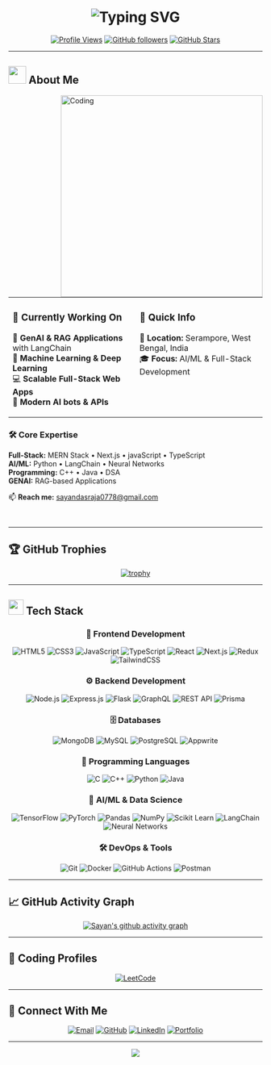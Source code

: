 <div align="center">

# <img src="https://readme-typing-svg.herokuapp.com?font=Fira+Code&size=35&duration=2800&pause=2000&color=A9FEF7&center=true&vCenter=true&width=940&lines=Hey+There+%F0%9F%91%8B+I'm+Sayan+Das;MERN+Stack+Developer+%F0%9F%9A%80;Next.js+Specialist+%E2%9A%A1;Machine+Learning+Engineer+%F0%9F%A4%96;GenAI+%26+RAG+Enthusiast+%F0%9F%A7%A0" alt="Typing SVG" />


[![Profile Views](https://komarev.com/ghpvc/?username=sayandas07&label=Profile%20views&color=blueviolet&style=for-the-badge)](https://github.com/sayandas07)
[![GitHub followers](https://img.shields.io/github/followers/sayandas07?style=for-the-badge&color=blue)](https://github.com/sayandas07)
[![GitHub Stars](https://img.shields.io/github/stars/sayandas07?style=for-the-badge&color=yellow)](https://github.com/sayandas07)

</div>

---

## <img src="https://media.giphy.com/media/iY8CRBdQXODJSCERIr/giphy.gif" width="35"> About Me

<img align="right" alt="Coding" width="400" src="https://user-images.githubusercontent.com/74038190/229223263-cf2e4b07-2615-4f87-9c38-e37600f8381a.gif">

<table>
<tr><td valign="top" width="50%">

### 🎯 Currently Working On
🔭 **GenAI & RAG Applications** with LangChain  
🧠 **Machine Learning & Deep Learning**  
💻 **Scalable Full-Stack Web Apps**  
🚀 **Modern AI bots & APIs**

</td><td valign="top" width="50%">

### 💼 Quick Info
📍 **Location:** Serampore, West Bengal, India  
🎓 **Focus:** AI/ML & Full-Stack Development  

</td></tr>
</table>

### 🛠️ Core Expertise
**Full-Stack:** MERN Stack • Next.js • javaScript  • TypeScript  
**AI/ML:** Python • LangChain • Neural Networks  
**Programming:** C++ • Java • DSA  
**GENAI:** RAG-based Applications

📫 **Reach me:** sayandasraja0778@gmail.com

<br clear="both">

---

## 🏆 GitHub Trophies

<div align="center">
  
[![trophy](https://github-profile-trophy.vercel.app/?username=sayandas07&theme=algolia&no-frame=true&no-bg=false&margin-w=4&column=7)](https://github.com/ryo-ma/github-profile-trophy)

</div>

---

## <img src="https://media2.giphy.com/media/QssGEmpkyEOhBCb7e1/giphy.gif?cid=ecf05e47a0n3gi1bfqntqmob8g9aid1oyj2wr3ds3mg700bl&rid=giphy.gif" width="30"> Tech Stack

<div align="center">

### 🎨 Frontend Development
![HTML5](https://img.shields.io/badge/HTML5-E34F26?style=for-the-badge&logo=html5&logoColor=white)
![CSS3](https://img.shields.io/badge/CSS3-1572B6?style=for-the-badge&logo=css3&logoColor=white)
![JavaScript](https://img.shields.io/badge/JavaScript-F7DF1E?style=for-the-badge&logo=javascript&logoColor=black)
![TypeScript](https://img.shields.io/badge/TypeScript-007ACC?style=for-the-badge&logo=typescript&logoColor=white)
![React](https://img.shields.io/badge/React-20232A?style=for-the-badge&logo=react&logoColor=61DAFB)
![Next.js](https://img.shields.io/badge/Next.js-000000?style=for-the-badge&logo=next.js&logoColor=white)
![Redux](https://img.shields.io/badge/Redux-593D88?style=for-the-badge&logo=redux&logoColor=white)
![TailwindCSS](https://img.shields.io/badge/Tailwind_CSS-38B2AC?style=for-the-badge&logo=tailwind-css&logoColor=white)

### ⚙️ Backend Development
![Node.js](https://img.shields.io/badge/Node.js-43853D?style=for-the-badge&logo=node.js&logoColor=white)
![Express.js](https://img.shields.io/badge/Express.js-404D59?style=for-the-badge&logo=express&logoColor=white)
![Flask](https://img.shields.io/badge/Flask-000000?style=for-the-badge&logo=flask&logoColor=white)
![GraphQL](https://img.shields.io/badge/GraphQL-E10098?style=for-the-badge&logo=graphql&logoColor=white)
![REST API](https://img.shields.io/badge/REST_API-009688?style=for-the-badge&logo=fastapi&logoColor=white)
![Prisma](https://img.shields.io/badge/Prisma-2D3748?style=for-the-badge&logo=prisma&logoColor=white)

### 🗄️ Databases
![MongoDB](https://img.shields.io/badge/MongoDB-4EA94B?style=for-the-badge&logo=mongodb&logoColor=white)
![MySQL](https://img.shields.io/badge/MySQL-005C84?style=for-the-badge&logo=mysql&logoColor=white)
![PostgreSQL](https://img.shields.io/badge/PostgreSQL-316192?style=for-the-badge&logo=postgresql&logoColor=white)
![Appwrite](https://img.shields.io/badge/Appwrite-F02E65?style=for-the-badge&logo=appwrite&logoColor=white)

### 🔧 Programming Languages
![C](https://img.shields.io/badge/C-00599C?style=for-the-badge&logo=c&logoColor=white)
![C++](https://img.shields.io/badge/C++-00599C?style=for-the-badge&logo=c%2B%2B&logoColor=white)
![Python](https://img.shields.io/badge/Python-3776AB?style=for-the-badge&logo=python&logoColor=white)
![Java](https://img.shields.io/badge/Java-ED8B00?style=for-the-badge&logo=openjdk&logoColor=white)

### 🤖 AI/ML & Data Science
![TensorFlow](https://img.shields.io/badge/TensorFlow-FF6F00?style=for-the-badge&logo=tensorflow&logoColor=white)
![PyTorch](https://img.shields.io/badge/PyTorch-EE4C2C?style=for-the-badge&logo=pytorch&logoColor=white)
![Pandas](https://img.shields.io/badge/Pandas-150458?style=for-the-badge&logo=pandas&logoColor=white)
![NumPy](https://img.shields.io/badge/NumPy-013243?style=for-the-badge&logo=numpy&logoColor=white)
![Scikit Learn](https://img.shields.io/badge/Scikit_Learn-F7931E?style=for-the-badge&logo=scikit-learn&logoColor=white)
![LangChain](https://img.shields.io/badge/LangChain-121212?style=for-the-badge&logo=chainlink&logoColor=white)
![Neural Networks](https://img.shields.io/badge/Neural_Networks-FF6F00?style=for-the-badge&logo=tensorflow&logoColor=white)

### 🛠️ DevOps & Tools
![Git](https://img.shields.io/badge/Git-F05032?style=for-the-badge&logo=git&logoColor=white)
![Docker](https://img.shields.io/badge/Docker-2496ED?style=for-the-badge&logo=docker&logoColor=white)
![GitHub Actions](https://img.shields.io/badge/GitHub_Actions-2088FF?style=for-the-badge&logo=github-actions&logoColor=white)
![Postman](https://img.shields.io/badge/Postman-FF6C37?style=for-the-badge&logo=postman&logoColor=white)

</div>

---

## 📈 GitHub Activity Graph

<div align="center">

[![Sayan's github activity graph](https://github-readme-activity-graph.vercel.app/graph?username=sayandas07&theme=react-dark&hide_border=true&area=true)](https://github.com/sayandas07)

</div>

---

## 🎯 Coding Profiles

<div align="center">

[![LeetCode](https://img.shields.io/badge/LeetCode-FFA116?style=for-the-badge&logo=leetcode&logoColor=black)](https://leetcode.com/u/Sayan_Das07)
</div>

---

## 🤝 Connect With Me

<div align="center">

[![Email](https://img.shields.io/badge/Email-D14836?style=for-the-badge&logo=gmail&logoColor=white)](mailto:sayandasraja0778@gmail.com)
[![GitHub](https://img.shields.io/badge/GitHub-100000?style=for-the-badge&logo=github&logoColor=white)](https://github.com/sayandas07)
[![LinkedIn](https://img.shields.io/badge/LinkedIn-0077B5?style=for-the-badge&logo=linkedin&logoColor=white)](https://www.linkedin.com/in/sayan-das-643a85252/)
[![Portfolio](https://img.shields.io/badge/Portfolio-000000?style=for-the-badge&logo=About.me&logoColor=white)](https://sayandas-nine.vercel.app/)

</div>

---

<div align="center">


<img src="https://raw.githubusercontent.com/Trilokia/Trilokia/379277808c61ef204768a61bbc5d25bc7798ccf1/bottom_header.svg" />

</div>
